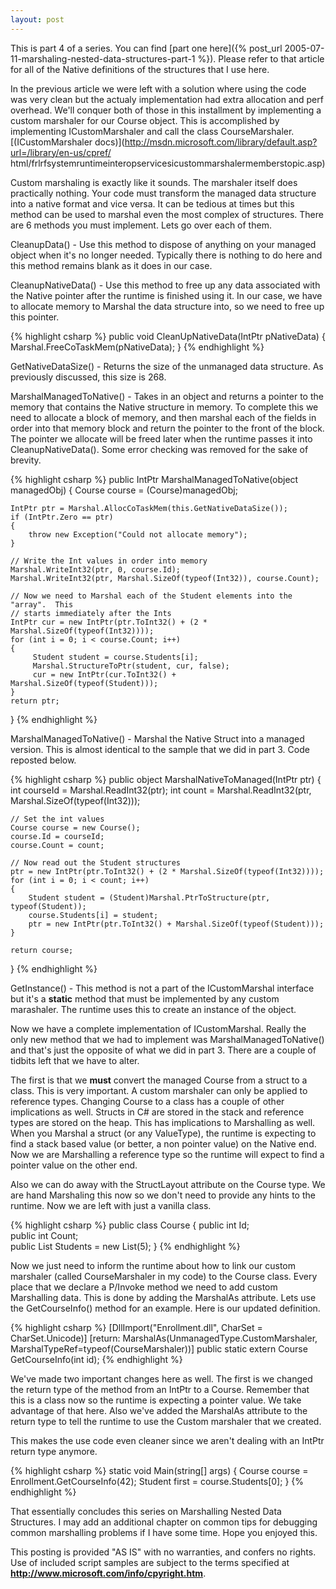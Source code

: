 ```yaml
---
layout: post
---
```

This is part 4 of a series.  You can find [part one here]({% post_url 2005-07-11-marshaling-nested-data-structures-part-1 %}).  Please refer to that article for all of the Native definitions of the structures that I use here.

In the previous article we were left with a solution where using the code was very clean but the actualy implementation had extra allocation and perf overhead.  We'll conquer both of those in this installment by implementing a custom marshaler for our Course object.  This is accomplished by implementing ICustomMarshaler and call the class CourseMarshaler.  [(ICustomMarshaler docs)](http://msdn.microsoft.com/library/default.asp?url=/library/en-us/cpref/ html/frlrfsystemruntimeinteropservicesicustommarshalermemberstopic.asp)

Custom marshaling is exactly like it sounds.  The marshaler itself does practically nothing.  Your code must transform the managed data structure into a native format and vice versa.  It can be tedious at times but this method can be used to marshal even the most complex of structures.  There are 6 methods you must implement.  Lets go over each of them.

CleanupData() - Use this method to dispose of anything on your managed object when it's no longer needed.  Typically there is nothing to do here and this method remains blank as it does in our case.

CleanupNativeData() \- Use this method to free up any data associated with the Native pointer after the runtime is finished using it.  In our case, we have to allocate memory to Marshal the data structure into, so we need to free up this pointer.

{% highlight csharp %}
public void CleanUpNativeData(IntPtr pNativeData)
{
    Marshal.FreeCoTaskMem(pNativeData);
}
{% endhighlight %}

GetNativeDataSize() - Returns the size of the unmanaged data structure.  As previously discussed, this size is 268.

MarshalManagedToNative() - Takes in an object and returns a pointer to the memory that contains the Native structure in memory.  To complete this we need to allocate a block of memory, and then marshal each of the fields in order into that memory block and return the pointer to the front of the block.  The pointer we allocate will be freed later when the runtime passes it into CleanupNativeData().  Some error checking was removed for the sake of brevity.

{% highlight csharp %}
public IntPtr MarshalManagedToNative(object managedObj)
{
    Course course = (Course)managedObj;

    IntPtr ptr = Marshal.AllocCoTaskMem(this.GetNativeDataSize());
    if (IntPtr.Zero == ptr)
    {
        throw new Exception("Could not allocate memory");
    }

    // Write the Int values in order into memory
    Marshal.WriteInt32(ptr, 0, course.Id);
    Marshal.WriteInt32(ptr, Marshal.SizeOf(typeof(Int32)), course.Count);
            
    // Now we need to Marshal each of the Student elements into the "array".  This 
    // starts immediately after the Ints
    IntPtr cur = new IntPtr(ptr.ToInt32() + (2 * Marshal.SizeOf(typeof(Int32))));
    for (int i = 0; i < course.Count; i++)
    {
         Student student = course.Students[i];
         Marshal.StructureToPtr(student, cur, false);
         cur = new IntPtr(cur.ToInt32() + Marshal.SizeOf(typeof(Student)));
    }
    return ptr;
}
{% endhighlight %}

MarshalManagedToNative() - Marshal the Native Struct into a managed version.  This is almost identical to the sample that we did in part 3.  Code reposted below.  
    
{% highlight csharp %}
public object MarshalNativeToManaged(IntPtr ptr)
{
    int courseId = Marshal.ReadInt32(ptr);
    int count = Marshal.ReadInt32(ptr, Marshal.SizeOf(typeof(Int32)));

    // Set the int values
    Course course = new Course();
    course.Id = courseId;
    course.Count = count;

    // Now read out the Student structures
    ptr = new IntPtr(ptr.ToInt32() + (2 * Marshal.SizeOf(typeof(Int32))));
    for (int i = 0; i < count; i++)
    {
        Student student = (Student)Marshal.PtrToStructure(ptr, typeof(Student));
        course.Students[i] = student;
        ptr = new IntPtr(ptr.ToInt32() + Marshal.SizeOf(typeof(Student)));
    }

    return course;
}
{% endhighlight %}

GetInstance() - This method is not a part of the ICustomMarshal interface but
it's a **static** method that must be implemented by any custom marashaler.
The runtime uses this to create an instance of the object.

Now we have a complete implementation of ICustomMarshal.  Really the only new
method that we had to implement was MarshalManagedToNative() and that's just
the opposite of what we did in part 3.  There are a couple of tidbits left
that we have to alter.

The first is that we **must** convert the managed Course from a struct to a class.  This is very important.  A custom marshaler can only be applied to reference types.  Changing Course to a class has a couple of other implications as well.  Structs in C# are stored in the stack and reference types are stored on the heap.  This has implications to Marshalling as well.  When you Marshal a struct (or any ValueType), the runtime is expecting to find a stack based value (or better, a non pointer value) on the Native end.  Now we are Marshalling a reference type so the runtime will expect to find a pointer value on the other end.

Also we can do away with the StructLayout attribute on the Course type.  We are hand Marshaling this now so we don't need to provide any hints to the runtime.  Now we are left with just a vanilla class.

{% highlight csharp %}
public class Course
{
    public int Id;  
    public int Count;  
    public List<Student> Students = new List<Student>(5);
}
{% endhighlight %}

Now we just need to inform the runtime about how to link our custom marshaler (called CourseMarshaler in my code) to the Course class.  Every place that we declare a P/Invoke method we need to add custom Marshalling data.  This is done by adding the MarshalAs attribute.  Lets use the GetCourseInfo() method for an example.  Here is our updated definition.

{% highlight csharp %}
[DllImport("Enrollment.dll", CharSet = CharSet.Unicode)]
[return: MarshalAs(UnmanagedType.CustomMarshaler, MarshalTypeRef=typeof(CourseMarshaler))]
public static extern Course GetCourseInfo(int id);
{% endhighlight %}

We've made two important changes here as well.  The first is we changed the return type of the method from an IntPtr to a Course.  Remember that this is a class now so the runtime is expecting a pointer value.  We take advantage of that here.  Also we've added the MarshalAs attribute to the return type to tell the runtime to use the Custom marshaler that we created.

This makes the use code even cleaner since we aren't dealing with an IntPtr return type anymore.

{% highlight csharp %}
static void Main(string[] args)
{
    Course course = Enrollment.GetCourseInfo(42);
    Student first = course.Students[0];
}
{% endhighlight %}

That essentially concludes this series on Marshalling Nested Data Structures.  I may add an additional chapter on common tips for debugging common marshalling problems if I have some time.  Hope you enjoyed this.

This posting is provided "AS IS" with no warranties, and confers no rights.  Use of included script samples are subject to the terms specified at **<http://www.microsoft.com/info/cpyright.htm>**.

